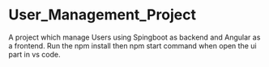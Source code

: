 # User_Management_Project
A project which manage Users using Spingboot as backend and Angular as a frontend.
Run the npm install then npm start command when open the ui part in vs code.
